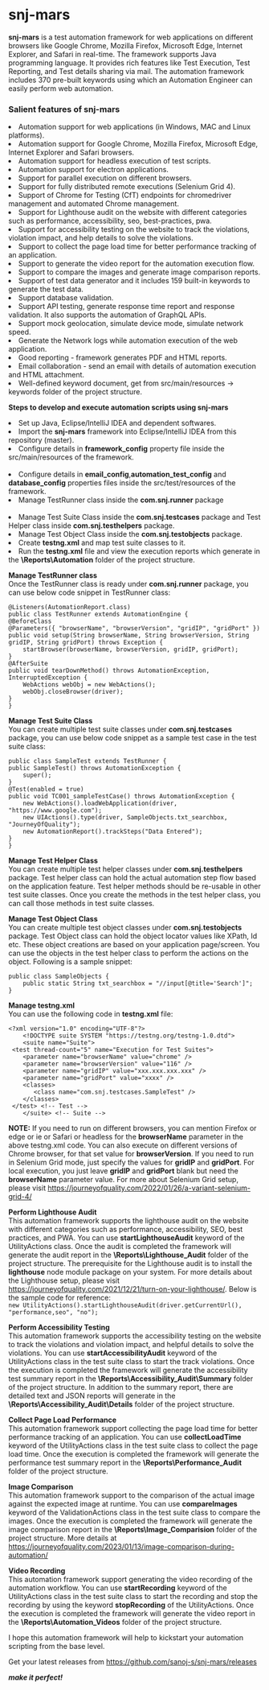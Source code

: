 # snj-mars
**snj-mars** is a test automation framework for web applications on different browsers like Google Chrome, Mozilla Firefox, Microsoft Edge, Internet Explorer, and Safari in real-time. The framework supports Java programming language. It provides rich features like Test Execution, Test Reporting, and Test details sharing via mail. The automation framework includes 370 pre-built keywords using which an Automation Engineer can easily perform web automation.

<h3>Salient features of snj-mars</h3>
<li>Automation support for web applications (in Windows, MAC and Linux platforms).
<br><li>Automation support for Google Chrome, Mozilla Firefox, Microsoft Edge, Internet Explorer and Safari browsers.
<br><li>Automation support for headless execution of test scripts.
<br><li>Automation support for electron applications.
<br><li>Support for parallel execution on different browsers.
<br><li>Support for fully distributed remote executions (Selenium Grid 4).
<br><li>Support of Chrome for Testing (CfT) endpoints for chromedriver management and automated Chrome management.
<br><li>Support for Lighthouse audit on the website with different categories such as performance, accessibility, seo, best-practices, pwa. 
<br><li>Support for accessibility testing on the website to track the violations, violation impact, and help details to solve the violations.
<br><li>Support to collect the page load time for better performance tracking of an application.
<br><li>Support to generate the video report for the automation execution flow.
<br><li>Support to compare the images and generate image comparison reports. 
<br><li>Support of test data generator and it includes 159 built-in keywords to generate the test data.
<br><li>Support database validation.
<br><li>Support API testing, generate response time report and response validation. It also supports the automation of GraphQL APIs. 
<br><li>Support mock geolocation, simulate device mode, simulate network speed.
<br><li>Generate the Network logs while automation execution of the web application.
<br><li>Good reporting - framework generates PDF and HTML reports.  
<br><li>Email collaboration - send an email with details of automation execution and HTML attachment. 
<br><li> Well-defined keyword document, get from src/main/resources -> keywords folder of the project structure. 
	
**Steps to develop and execute automation scripts using snj-mars**
<br><li>Set up Java, Eclipse/IntelliJ IDEA and dependent softwares.
<br><li>Import the **snj-mars** framework into Eclipse/IntelliJ IDEA from this repository (master).	
<br><li>Configure details in **framework_config** property file inside the src/main/resources of the framework. 	
<br><li>Configure details in **email_config**,**automation_test_config** and **database_config** properties files inside the src/test/resources of the framework. 
<br><li>Manage TestRunner class inside the **com.snj.runner** package	
<br><li>Manage Test Suite Class inside the **com.snj.testcases** package and Test Helper class inside **com.snj.testhelpers** package.
<br><li>Manage Test Object Class inside the **com.snj.testobjects** package.
<br><li>Create **testng.xml** and map test suite classes to it.
<br><li>Run the **testng.xml** file and view the execution reports which generate in the **\Reports\Automation** folder of the project structure.	

**Manage TestRunner class**
<br>Once the TestRunner class is ready under **com.snj.runner** package, you can use below code snippet in TestRunner class:
	
	@Listeners(AutomationReport.class)
	public class TestRunner extends AutomationEngine {
	@BeforeClass
	@Parameters({ "browserName", "browserVersion", "gridIP", "gridPort" })
	public void setup(String browserName, String browserVersion, String gridIP, String gridPort) throws Exception {
		startBrowser(browserName, browserVersion, gridIP, gridPort);
	}
	@AfterSuite
	public void tearDownMethod() throws AutomationException, InterruptedException {
		WebActions webObj = new WebActions();
		webObj.closeBrowser(driver);
	}
	}
	
**Manage Test Suite Class**
<br>You can create multiple test suite classes under **com.snj.testcases** package, you can use below code snippet as a sample test case in the test suite class:
	
	public class SampleTest extends TestRunner {
	public SampleTest() throws AutomationException {
		super();
	}
	@Test(enabled = true)
	public void TC001_sampleTestCase() throws AutomationException {
		new WebActions().loadWebApplication(driver, "https://www.google.com");
		new UIActions().type(driver, SampleObjects.txt_searchbox, "JourneyOfQuality");
		new AutomationReport().trackSteps("Data Entered");
	}
	}
	
**Manage Test Helper Class**
<br>You can create multiple test helper classes under **com.snj.testhelpers** package. Test helper class can hold the actual automation step flow based on the application feature. Test helper methods should be re-usable in other test suite classes. Once you create the methods in the test helper class, you can call those methods in test suite classes. 
	
**Manage Test Object Class**
<br>You can create multiple test object classes under **com.snj.testobjects** package. Test Object class can hold the object locator values like XPath, Id etc. These object creations are based on your application page/screen. You can use the objects in the test helper class to perform the actions on the object. Following is a sample snippet:
	
	public class SampleObjects {
		public static String txt_searchbox = "//input[@title='Search']";
	}
	
**Manage testng.xml**
<br>You can use the following code in **testng.xml** file:
	
	<?xml version="1.0" encoding="UTF-8"?>
        <!DOCTYPE suite SYSTEM "https://testng.org/testng-1.0.dtd">
        <suite name="Suite">
	 <test thread-count="5" name="Execution for Test Suites">
		<parameter name="browserName" value="chrome" />
		<parameter name="browserVersion" value="116" />
		<parameter name="gridIP" value="xxx.xxx.xxx.xxx" />
		<parameter name="gridPort" value="xxxx" />
		<classes>
		   <class name="com.snj.testcases.SampleTest" />
		</classes>
	 </test> <!-- Test -->
        </suite> <!-- Suite -->

**NOTE:** If you need to run on different browsers, you can mention Firefox or edge or ie or Safari or headless for the **browserName** parameter in the above testng.xml code. You can also execute on different versions of Chrome browser, for that set value for **browserVersion**. If you need to run in Selenium Grid mode, just specify the values for **gridIP** and **gridPort**. For local execution, you just leave **gridIP** and **gridPort** blank but need the **browserName** parameter value. For more about Selenium Grid setup, please visit https://journeyofquality.com/2022/01/26/a-variant-selenium-grid-4/   

**Perform Lighthouse Audit**
<br>This automation framework supports the lighthouse audit on the website with different categories such as performance, accessibility, SEO, best practices, and PWA. You can use **startLighthouseAudit** keyword of the UtilityActions class. Once the audit is completed the framework will generate the audit report in the **\Reports\Lighthouse_Audit** folder of the project structure. The prerequisite for the Lighthouse audit is to install the **lighthouse** node module package on your system. For more details about the Lighthouse setup, please visit https://journeyofquality.com/2021/12/21/turn-on-your-lighthouse/. Below is the sample code for reference:
<br>`new UtilityActions().startLighthouseAudit(driver.getCurrentUrl(), "performance,seo", "no");`	

**Perform Accessibility Testing**
<br>This automation framework supports the accessibility testing on the website to track the violations and violation impact, and helpful details to solve the violations. You can use **startAccessibilityAudit** keyword of the UtilityActions class in the test suite class to start the track violations. Once the execution is completed the framework will generate the accessibility test summary report in the **\Reports\Accessibility_Audit\Summary** folder of the project structure. In addition to the summary report, there are detailed text and JSON reports will generate in the **\Reports\Accessibility_Audit\Details** folder of the project structure.

**Collect Page Load Performance**
<br>This automation framework support collecting the page load time for better performance tracking of an application. You can use **collectLoadTime** keyword of the UtilityActions class in the test suite class to collect the page load time. Once the execution is completed the framework will generate the performance test summary report in the **\Reports\Performance_Audit** folder of the project structure. 

**Image Comparison**
<br>This automation framework support to the comparison of the actual image against the expected image at runtime. You can use **compareImages** keyword of the ValidationActions class in the test suite class to compare the images. Once the execution is completed the framework will generate the image comparison report in the **\Reports\Image_Comparision** folder of the project structure. More details at https://journeyofquality.com/2023/01/13/image-comparison-during-automation/ 

**Video Recording**
<br>This automation framework support generating the video recording of the automation workflow. You can use **startRecording** keyword of the UtilityActions class in the test suite class to start the recording and stop the recording by using the keyword **stopRecording** of the UtilityActions. Once the execution is completed the framework will generate the video report in the **\Reports\Automation_Videos** folder of the project structure. 

I hope this automation framework will help to kickstart your automation scripting from the base level.	
	
Get your latest releases from https://github.com/sanoj-s/snj-mars/releases
	
_**make it perfect!**_
